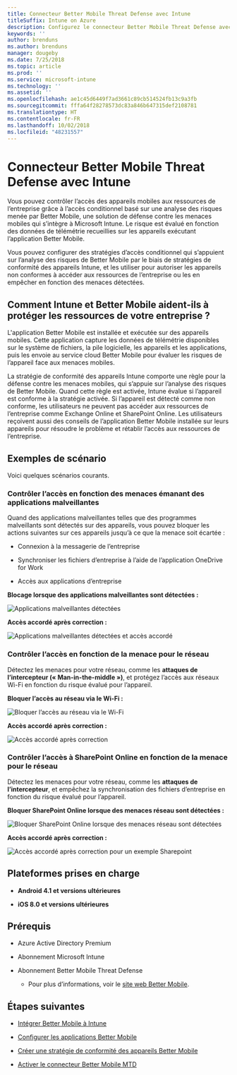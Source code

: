 ```yaml
---
title: Connecteur Better Mobile Threat Defense avec Intune
titleSuffix: Intune on Azure
description: Configurez le connecteur Better Mobile Threat Defense avec Intune.
keywords: ''
author: brenduns
ms.author: brenduns
manager: dougeby
ms.date: 7/25/2018
ms.topic: article
ms.prod: ''
ms.service: microsoft-intune
ms.technology: ''
ms.assetid: ''
ms.openlocfilehash: ae1c45d6449f7ad3661c89cb514524fb13c9a3fb
ms.sourcegitcommit: fffa64f28278573dc83a846b647315def2108781
ms.translationtype: HT
ms.contentlocale: fr-FR
ms.lasthandoff: 10/02/2018
ms.locfileid: "48231557"
---
```

# <a name="better-mobile-threat-defense-connector-with-intune"></a>Connecteur Better Mobile Threat Defense avec Intune

Vous pouvez contrôler l’accès des appareils mobiles aux ressources de l’entreprise grâce à l’accès conditionnel basé sur une analyse des risques menée par Better Mobile, une solution de défense contre les menaces mobiles qui s’intègre à Microsoft Intune. Le risque est évalué en fonction des données de télémétrie recueillies sur les appareils exécutant l’application Better Mobile.

Vous pouvez configurer des stratégies d’accès conditionnel qui s’appuient sur l’analyse des risques de Better Mobile par le biais de stratégies de conformité des appareils Intune, et les utiliser pour autoriser les appareils non conformes à accéder aux ressources de l’entreprise ou les en empêcher en fonction des menaces détectées.

## <a name="how-do-intune-and-better-mobile-help-protect-your-company-resources"></a>Comment Intune et Better Mobile aident-ils à protéger les ressources de votre entreprise ?

L'application Better Mobile est installée et exécutée sur des appareils mobiles. Cette application capture les données de télémétrie disponibles sur le système de fichiers, la pile logicielle, les appareils et les applications, puis les envoie au service cloud Better Mobile pour évaluer les risques de l’appareil face aux menaces mobiles.

La stratégie de conformité des appareils Intune comporte une règle pour la défense contre les menaces mobiles, qui s’appuie sur l’analyse des risques de Better Mobile. Quand cette règle est activée, Intune évalue si l’appareil est conforme à la stratégie activée. Si l’appareil est détecté comme non conforme, les utilisateurs ne peuvent pas accéder aux ressources de l’entreprise comme Exchange Online et SharePoint Online. Les utilisateurs reçoivent aussi des conseils de l’application Better Mobile installée sur leurs appareils pour résoudre le problème et rétablir l’accès aux ressources de l’entreprise.

## <a name="sample-scenarios"></a>Exemples de scénario

Voici quelques scénarios courants.

### <a name="control-access-based-on-threats-from-malicious-apps"></a>Contrôler l’accès en fonction des menaces émanant des applications malveillantes

Quand des applications malveillantes telles que des programmes malveillants sont détectés sur des appareils, vous pouvez bloquer les actions suivantes sur ces appareils jusqu’à ce que la menace soit écartée :

-   Connexion à la messagerie de l’entreprise

-   Synchroniser les fichiers d’entreprise à l’aide de l’application OneDrive for Work

-   Accès aux applications d’entreprise

**Blocage lorsque des applications malveillantes sont détectées :**

![Applications malveillantes détectées](./media/better_mobile_maliciousapps_blocked.png)

**Accès accordé après correction :**

![Applications malveillantes détectées et accès accordé](./media/better_mobile_maliciousapps_unblocked.png)

### <a name="control-access-based-on-threat-to-network"></a>Contrôler l’accès en fonction de la menace pour le réseau

Détectez les menaces pour votre réseau, comme les **attaques de l’intercepteur (« Man-in-the-middle »)**, et protégez l’accès aux réseaux Wi-Fi en fonction du risque évalué pour l’appareil.

**Bloquer l’accès au réseau via le Wi-Fi :**

![Bloquer l’accès au réseau via le Wi-Fi](./media/better_mobile_network_wifi_blocked.png)

**Accès accordé après correction :**

![Accès accordé après correction](./media/better_mobile_network_wifi_unblocked.png)

### <a name="control-access-to-sharepoint-online-based-on-threat-to-network"></a>Contrôler l’accès à SharePoint Online en fonction de la menace pour le réseau

Détectez les menaces pour votre réseau, comme les **attaques de l’intercepteur**, et empêchez la synchronisation des fichiers d’entreprise en fonction du risque évalué pour l’appareil.

**Bloquer SharePoint Online lorsque des menaces réseau sont détectées :**

![Bloquer SharePoint Online lorsque des menaces réseau sont détectées](./media/better_mobile_network_spo_blocked.png)

**Accès accordé après correction :**

![Accès accordé après correction pour un exemple Sharepoint](./media/better_mobile_network_spo_unblocked.png)

## <a name="supported-platforms"></a>Plateformes prises en charge

-   **Android 4.1 et versions ultérieures**

-   **iOS 8.0 et versions ultérieures**

## <a name="prerequisites"></a>Prérequis

-   Azure Active Directory Premium

-   Abonnement Microsoft Intune

-   Abonnement Better Mobile Threat Defense

    -   Pour plus d’informations, voir le [site web Better Mobile](https://www.better.mobi/).

## <a name="next-steps"></a>Étapes suivantes

- [Intégrer Better Mobile à Intune](better-mobile-mtd-connector-integration.md)

- [Configurer les applications Better Mobile](mtd-apps-ios-app-configuration-policy-add-assign.md)

- [Créer une stratégie de conformité des appareils Better Mobile](mtd-device-compliance-policy-create.md)

- [Activer le connecteur Better Mobile MTD](mtd-connector-enable.md)